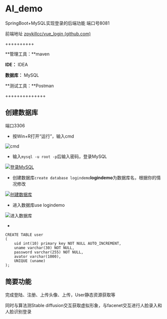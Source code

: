 # AI_demo

 SpringBoot+MySQL实现登录的后端功能  端口号8081

 前端地址  [zpykillcc/vue_login (github.com)](https://github.com/zpykillcc/vue_login) 

++++++++++

**管理工具：**maven

**IDE：** IDEA

**数据库：** MySQL

**测试工具：**Postman

++++++++++++++





## 创建数据库

端口3306

+ 按Win+R打开“运行”，输入cmd

 ![cmd](https://www.makerhu.com/posts/5b2ca0db/20210629231452.png) 



+ 输入`mysql -u root -p`后输入密码，登录MySQL

[![登录MySQL](https://www.makerhu.com/posts/5b2ca0db/20210629231749.png)](https://www.makerhu.com/posts/5b2ca0db/20210629231749.png)



+ 创建数据库`create database logindemo`**logindemo**为数据库名，根据你的情况修改

[![创建数据库](https://www.makerhu.com/posts/5b2ca0db/20210629232246.png)](https://www.makerhu.com/posts/5b2ca0db/20210629232246.png)



+ 进入数据库use logindemo 

 ![进入数据库](https://www.makerhu.com/posts/5b2ca0db/20210629232535.png) 



+ 

```mysql
CREATE TABLE user
(
    uid int(10) primary key NOT NULL AUTO_INCREMENT,
    uname varchar(30) NOT NULL,
    password varchar(255) NOT NULL,
    avator varchar(1000),
    UNIQUE (uname)
);
```



## 简要功能

完成登陆、注册、上传头像、上传，User静态资源获取等

同时与算法测Stable diffusion交互获取虚拟形象，与facenet交互进行人脸录入和人脸识别登录



